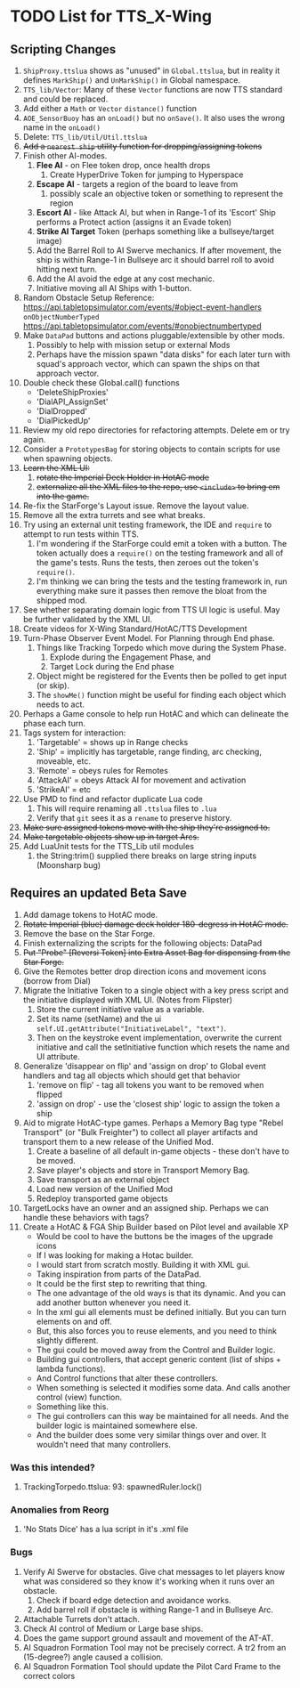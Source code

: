 # TODO List for TTS_X-Wing

## Scripting Changes

1. `ShipProxy.ttslua` shows as "unused" in `Global.ttslua`,
    but in reality it defines `MarkShip()` and `UnMarkShip()` in Global namespace.
1. `TTS_lib/Vector`: Many of these `Vector` functions are now TTS standard and could be replaced.
1. Add either a `Math` or `Vector` `distance()` function
1. `AOE_SensorBuoy` has an `onLoad()` but no `onSave()`. It also uses the wrong name in the `onLoad()`
1. Delete: `TTS_lib/Util/Util.ttslua`
1. ~~Add a `nearest ship` utility function for dropping/assigning tokens~~
1. Finish other AI-modes.
    1. **Flee AI** - on Flee token drop, once health drops 
        1. Create HyperDrive Token for jumping to Hyperspace
    1. **Escape AI** - targets a region of the board to leave from
        1. possibly scale an objective token or something to represent the region
    1. **Escort AI** - like Attack AI, but when in Range-1 of its 'Escort' Ship performs a Protect action (assigns it an Evade token)
    1. **Strike AI Target** Token (perhaps something like a bullseye/target image)
    1. Add the Barrel Roll to AI Swerve mechanics. If after movement, the ship is within Range-1 in Bullseye arc it should barrel roll to avoid hitting next turn.
    1. Add the AI avoid the edge at any cost mechanic.
    1. Initiative moving all AI Ships with 1-button.
1. Random Obstacle Setup
    Reference: 
    https://api.tabletopsimulator.com/events/#object-event-handlers
    <br/>`onObjectNumberTyped`
    https://api.tabletopsimulator.com/events/#onobjectnumbertyped
1. Make `DataPad` buttons and actions pluggable/extensible by other mods.
    1. Possibly to help with mission setup or external Mods
    1. Perhaps have the mission spawn "data disks" for each later turn with squad's approach vector, which can spawn the ships on that approach vector.
1. Double check these Global.call() functions 
    * 'DeleteShipProxies'
    * 'DialAPI_AssignSet'
    * 'DialDropped'
    * 'DialPickedUp'
1. Review my old repo directories for refactoring attempts. Delete em or try again.
1. Consider a `PrototypesBag` for storing objects to contain scripts for use when spawning objects.
1. ~~Learn the XML UI:~~
    1. ~~rotate the Imperial Deck Holder in HotAC mode~~
    1. ~~externalize all the XML files to the repo, use `<include>` to bring em into the game.~~
1. Re-fix the StarForge's Layout issue. Remove the layout value.
1. Remove all the extra turrets and see what breaks.
1. Try using an external unit testing framework, the IDE and `require` to attempt to run tests within TTS.
    1. I'm wondering if the StarForge could emit a token with a button. The token actually does a `require()` on the testing framework and all of the game's tests. Runs the tests, then zeroes out the token's `require()`.
    2. I'm thinking we can bring the tests and the testing framework in, run everything make sure it passes then remove the bloat from the shipped mod.
2. See whether separating domain logic from TTS UI logic is useful. May be further validated by the XML UI.
3. Create videos for X-Wing Standard/HotAC/TTS Development
4. Turn-Phase Observer Event Model. For Planning through End phase.
    1. Things like Tracking Torpedo which move during the System Phase.
        1. Explode during the Engagement Phase, and
        2. Target Lock during the End phase
    2. Object might be registered for the Events then be polled to get input (or skip).
    3. The `showMe()` function might be useful for finding each object which needs to act.
5. Perhaps a Game console to help run HotAC and which can delineate the phase each turn.
6. Tags system for interaction:
   1. 'Targetable' = shows up in Range checks
   2. 'Ship' = implicitly has targetable, range finding, arc checking, moveable, etc.
   3. 'Remote' = obeys rules for Remotes
   4. 'AttackAI' = obeys Attack AI for movement and activation
   5. 'StrikeAI' = etc
7. Use PMD to find and refactor duplicate Lua code
   1. This will require renaming all `.ttslua` files to `.lua`
   2. Verify that `git` sees it as a `rename` to preserve history.
8. ~~Make sure assigned tokens move with the ship they're assigned to.~~
9. ~~Make targetable objects show up in target Arcs.~~
10. Add LuaUnit tests for the TTS_Lib util modules
    1.  the String:trim() supplied there breaks on large string inputs (Moonsharp bug)


## Requires an updated Beta Save

1. Add damage tokens to HotAC mode.
1. ~~Rotate Imperial (blue) damage deck holder 180-degress in HotAC mode.~~
1. Remove the base on the Star Forge.
1. Finish externalizing the scripts for the following objects: 
    DataPad
1. ~~Put "Probe" [Reversi Token] into Extra Asset Bag for dispensing from the Star Forge.~~
1. Give the Remotes better drop direction icons and movement icons (borrow from Dial)
1. Migrate the Initiative Token to a single object with a key press script and the initiative displayed with XML UI. (Notes from Flipster)
    1. Store the current initiative value as a variable.
    2. Set its name (setName) and the ui `self.UI.getAttribute("InitiativeLabel", "text")`.
    3. Then on the keystroke event implementation, overwrite the current initiative and call the setInitiative function which resets the name and UI attribute.
1. Generalize 'disappear on flip' and 'assign on drop' to Global event handlers and tag all objects which should get that behavior
    1. 'remove on flip' - tag all tokens you want to be removed when flipped
    2. 'assign on drop' - use the 'closest ship' logic to assign the token a ship
1. Aid to migrate HotAC-type games. Perhaps a Memory Bag type "Rebel Transport" (or "Bulk Freighter") to collect all player artifacts and transport them to a new release of the Unified Mod.
    1. Create a baseline of all default in-game objects - these don't have to be moved.
    1. Save player's objects and store in Transport Memory Bag.
    1. Save transport as an external object
    1. Load new version of the Unified Mod
    1. Redeploy transported game objects
1. TargetLocks have an owner and an assigned ship. Perhaps we can handle these behaviors with tags?
1. Create a HotAC & FGA Ship Builder based on Pilot level and available XP
    * Would be cool to have the buttons be the images of the upgrade icons
    * If I was looking for making a Hotac builder.
    * I would start from scratch mostly. Building it with XML gui.
    * Taking inspiration from parts of the DataPad.
    * It could be the first step to rewriting that thing.
    * The one advantage of the old ways is that its dynamic. And you can add another button whenever you need it.
    * In the xml gui all elements must be defined initially. But you can turn elements on and off.
    * But, this also forces you to reuse elements, and you need to think slightly different.
    * The gui could be moved away from the Control and Builder logic.
    * Building gui controllers, that accept generic content (list of ships + lambda functions).
    * And Control functions that alter these controllers.
    * When something is selected it modifies some data. And calls another control (view) function.
    * Something like this.
    * The gui controllers can this way be maintained for all needs. And the builder logic is maintained somewhere else.
    * And the builder does some very similar things over and over. It wouldn’t need that many controllers.

### Was this intended?

1. TrackingTorpedo.ttslua: 93:     spawnedRuler.lock()

### Anomalies from Reorg

1. 'No Stats Dice' has a lua script in it's .xml file

### Bugs

1. Verify AI Swerve for obstacles. Give chat messages to let players
   know what was considered so they know it's working when it runs over
   an obstacle.
   1. Check if board edge detection and avoidance works.
   1. Add barrel roll if obstacle is withing Range-1 and in Bullseye Arc.
2. Attachable Turrets don't attach.
3. Check AI control of Medium or Large base ships.
4. Does the game support ground assault and movement of the AT-AT.
5. AI Squadron Formation Tool may not be precisely correct. A tr2 from an (15-degree?) angle caused a collision.
6. AI Squadron Formation Tool should update the Pilot Card Frame to the correct colors
